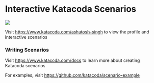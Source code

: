 # Interactive Katacoda Scenarios

[![](http://shields.katacoda.com/katacoda/ashutosh-singh/count.svg)](https://www.katacoda.com/ashutosh-singh "Get your profile on Katacoda.com")

Visit https://www.katacoda.com/ashutosh-singh to view the profile and interactive scenarios

### Writing Scenarios
Visit https://www.katacoda.com/docs to learn more about creating Katacoda scenarios

For examples, visit https://github.com/katacoda/scenario-example
